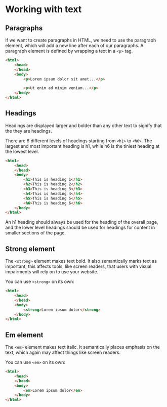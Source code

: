 # Working with text

## Paragraphs
If we want to create paragraphs in HTML, we need to use the paragraph element, which will add a new line after each of our paragraphs. A paragraph element is defined by wrapping a text in a `<p>` tag.

```html
<html>
    <head>
    </head>
    <body>
        <p>Lorem ipsum dolor sit amet...</p>

        <p>Ut enim ad minim veniam...</p>
    </body>
</html>
```

## Headings
Headings are displayed larger and bolder than any other text to signify that the they are headings.

There are 6 different levels of headings starting from `<h1>` to `<h6>`. The largest and most important heading is h1, while h6 is the tiniest heading at the lowest level.

```html
<html>
    <head>
    </head>
    <body>
        <h1>This is heading 1</h1>
        <h2>This is heading 2</h2>
        <h3>This is heading 3</h3>
        <h4>This is heading 4</h4>
        <h5>This is heading 5</h5>
        <h6>This is heading 6</h6>
    </body>
</html>
```

An h1 heading should always be used for the heading of the overall page, and the lower level headings should be used for headings for content in smaller sections of the page.


## Strong element
The `<strong>` element makes text bold. It also semantically marks text as important; this affects tools, like screen readers, that users with visual impairments will rely on to use your website.

You can use `<strong>` on its own:

```html
<html>
    <head>
    </head>
    <body>
        <strong>Lorem ipsum dolor</strong>
    </body>
</html>
```

## Em element
The `<em>` element makes text italic. It semantically places emphasis on the text, which again may affect things like screen readers.

You can use `<em>` on its own:

```html
<html>
    <head>
    </head>
    <body>
        <em>Lorem ipsum dolor</em>
    </body>
</html>
```


